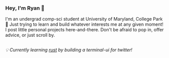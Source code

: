 ### Hey, I'm Ryan 🌴

I'm an undergrad comp-sci student at University of Maryland, College Park 🐢 
Just trying to learn and build whatever interests me at any given moment!
I post little personal projects here-and-there. Don't be afraid to pop in, offer advice,
or just scroll by.

##

###### 💡  Currently learning [rust](https://www.rust-lang.org/) by building a terminal-ui for twitter!

